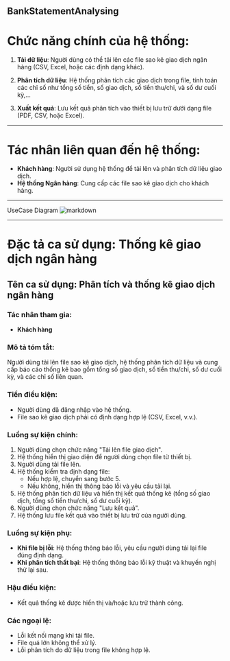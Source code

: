 
## BankStatementAnalysing

# Chức năng chính của hệ thống:

1. **Tải dữ liệu**: Người dùng có thể tải lên các file sao kê giao dịch ngân hàng (CSV, Excel, hoặc các định dạng khác).

2. **Phân tích dữ liệu**: Hệ thống phân tích các giao dịch trong file, tính toán các chỉ số như tổng số tiền, số giao dịch, số tiền thu/chi, và số dư cuối kỳ,...

3. **Xuất kết quả**: Lưu kết quả phân tích vào thiết bị lưu trữ dưới dạng file (PDF, CSV, hoặc Excel).

---

# Tác nhân liên quan đến hệ thống:

- **Khách hàng**: Người sử dụng hệ thống để tải lên và phân tích dữ liệu giao dịch.
- **Hệ thống Ngân hàng**: Cung cấp các file sao kê giao dịch cho khách hàng.


---

UseCase Diagram
![markdown](https://www.planttext.com/plantuml/png/T991JWCn303lVeMrztu15LRm04hFoCgQ4f5DgjYHA5LVne4dyGMKj5asPJdQux5i9z-VNsjHYff61uvV53LWjBjNnS56Dcg31o2Z8MBN9z4mSkoG16jGuHtvDzmSH7aiFCS0kGNvdMFidY9veT8HRpsvWrYPX2CW8YPXGyBORVSkq81pvS4wBest_VCPvqohbROVFFUaEXSsHwtSapF9aJ9kbDIAMZF94_j5hNp_lWzHyP4bEPLynFcyPtg1S0AenyFLwkPgeMlKkj0KrvgbtPRJrLXQQ3dzpnpbkVzElsO_vA_q0m00__y30000)

---

# Đặc tả ca sử dụng: Thống kê giao dịch ngân hàng

## Tên ca sử dụng: Phân tích và thống kê giao dịch ngân hàng

### Tác nhân tham gia:
- **Khách hàng**

### Mô tả tóm tắt:
Người dùng tải lên file sao kê giao dịch, hệ thống phân tích dữ liệu và cung cấp báo cáo thống kê bao gồm tổng số giao dịch, số tiền thu/chi, số dư cuối kỳ, và các chỉ số liên quan.

### Tiền điều kiện:
- Người dùng đã đăng nhập vào hệ thống.
- File sao kê giao dịch phải có định dạng hợp lệ (CSV, Excel, v.v.).

### Luồng sự kiện chính:
1. Người dùng chọn chức năng "Tải lên file giao dịch".
2. Hệ thống hiển thị giao diện để người dùng chọn file từ thiết bị.
3. Người dùng tải file lên.
4. Hệ thống kiểm tra định dạng file:
   - Nếu hợp lệ, chuyển sang bước 5.
   - Nếu không, hiển thị thông báo lỗi và yêu cầu tải lại.
5. Hệ thống phân tích dữ liệu và hiển thị kết quả thống kê (tổng số giao dịch, tổng số tiền thu/chi, số dư cuối kỳ).
6. Người dùng chọn chức năng "Lưu kết quả".
7. Hệ thống lưu file kết quả vào thiết bị lưu trữ của người dùng.

### Luồng sự kiện phụ:
- **Khi file bị lỗi**: Hệ thống thông báo lỗi, yêu cầu người dùng tải lại file đúng định dạng.
- **Khi phân tích thất bại**: Hệ thống thông báo lỗi kỹ thuật và khuyến nghị thử lại sau.

### Hậu điều kiện:
- Kết quả thống kê được hiển thị và/hoặc lưu trữ thành công.

### Các ngoại lệ:
- Lỗi kết nối mạng khi tải file.
- File quá lớn không thể xử lý.
- Lỗi phân tích do dữ liệu trong file không hợp lệ.



